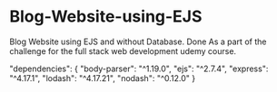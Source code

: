 # Blog-Website-using-EJS
Blog Website using EJS and without Database. Done As a part of the challenge for the full stack web development udemy course. 

  "dependencies": {
    "body-parser": "^1.19.0",
    "ejs": "^2.7.4",
    "express": "^4.17.1",
    "lodash": "^4.17.21",
    "nodash": "^0.12.0"
  }
